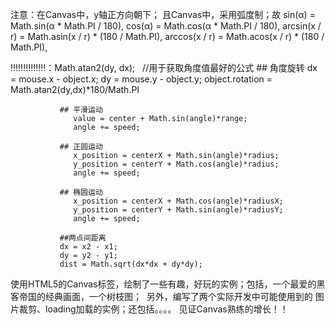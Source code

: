 
注意：在Canvas中，y轴正方向朝下；
     且Canvas中，采用弧度制；故
               sin(α) = Math.sin(α * Math.PI / 180),
               cos(α) = Math.cos(α * Math.PI / 180),
               arcsin(x / r) = Math.asin(x / r) * (180 / Math.PI),
               arccos(x / r) = Math.acos(x / r) * (180 / Math.PI),

!!!!!!!!!!!!!!：Math.atan2(dy, dx);    //用于获取角度值最好的公式
               ## 角度旋转
               dx = mouse.x - object.x;
               dy = mouse.y - object.y;
               object.rotation = Math.atan2(dy,dx)*180/Math.PI

               ## 平滑运动
                  value = center + Math.sin(angle)*range;
                  angle += speed;

               ## 正圆运动
                  x_position = centerX + Math.sin(angle)*radius;
                  y_position = centerY + Math.cos(angle)*radius;
                  angle += speed;

               ## 椭圆运动
                  x_position = centerX + Math.cos(angle)*radiusX;
                  y_position = centerY + Math.sin(angle)*radiusY;
                  angle += speed;

               ##两点间距离
               dx = x2 - x1;
               dy = y2 - y1;
               dist = Math.sqrt(dx*dx + dy*dy);


使用HTML5的Canvas标签，绘制了一些有趣，好玩的实例；包括，一个最爱的黑客帝国的经典画面，一个树枝图；
  另外，编写了两个实际开发中可能使用到的 图片裁剪、loading加载的实例；还包括。。。。
 见证Canvas熟练的增长！！
